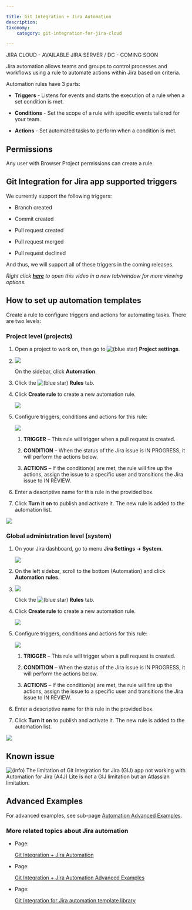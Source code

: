 ```yaml
---

title: Git Integration + Jira Automation
description:
taxonomy:
    category: git-integration-for-jira-cloud

---
```

JIRA CLOUD - AVAILABLE
JIRA SERVER / DC - COMING SOON


Jira automation allows teams and groups to control processes and workflows using a rule to automate actions within Jira based on criteria.

Automation rules have 3 parts:

*   **Triggers** - Listens for events and starts the execution of a rule when a set condition is met.

*   **Conditions** - Set the scope of a rule with specific events tailored for your team.

*   **Actions** - Set automated tasks to perform when a condition is met.


## Permissions

Any user with Browser Project permissions can create a rule.

## Git Integration for Jira app supported triggers

We currently support the following triggers:

*   Branch created

*   Commit created

*   Pull request created

*   Pull request merged

*   Pull request declined


And thus, we will support all of these triggers in the coming releases.

_Right click_ [_**here**_](https://bigbrassband.wistia.com/medias/i21p45xb5y) _to open this video in a new tab/window for more viewing options._

## How to set up automation templates

Create a rule to configure triggers and actions for automating tasks. There are two levels:

### Project level (projects)

1.  Open a project to work on, then go to ![(blue star)](/wiki/s/-1639011364/6452/8b4898d3c114827e64ec143b4fa79bb76a6cfa5b/_/images/icons/emoticons/star_blue.png) **Project settings**.

2.  ![](https://bigbrassband.atlassian.net/wiki/download/attachments/1698922497/gitcloud-automation-proj-level-02(c).png?version=2&modificationDate=1632383594084&cacheVersion=1&api=v2)

    On the sidebar, click **Automation**.

3.  Click the ![(blue star)](/wiki/s/-1639011364/6452/8b4898d3c114827e64ec143b4fa79bb76a6cfa5b/_/images/icons/emoticons/star_blue.png) **Rules** tab.

4.  Click **Create rule** to create a new automation rule.

    ![](https://bigbrassband.atlassian.net/wiki/download/attachments/1698922497/jira-cloud-automation-start(c).png?version=1&modificationDate=1622629776860&cacheVersion=1&api=v2)
5.  Configure triggers, conditions and actions for this rule:

    ![](https://bigbrassband.atlassian.net/wiki/download/attachments/1698922497/jira-cloud-automation-example-rule(c).png?version=1&modificationDate=1622629344027&cacheVersion=1&api=v2)
    1.  **TRIGGER** – This rule will trigger when a pull request is created.

    2.  **CONDITION** – When the status of the Jira issue is IN PROGRESS, it will perform the actions below.

    3.  **ACTIONS** – If the condition(s) are met, the rule will fire up the actions, assign the issue to a specific user and transitions the Jira issue to IN REVIEW.

6.  Enter a descriptive name for this rule in the provided box.

7.  Click **Turn it on** to publish and activate it. The new rule is added to the automation list.


![](https://bigbrassband.atlassian.net/wiki/download/thumbnails/1698922497/jira-cloud-automation-list.png?version=1&modificationDate=1622632132559&cacheVersion=1&api=v2&width=680&height=274)

### Global administration level (system)

1.  On your Jira dashboard, go to menu **Jira Settings** ➜ **System**.

    ![](https://bigbrassband.atlassian.net/wiki/download/attachments/1698922497/jira-cloud-administration-settings-menu(c).png?version=2&modificationDate=1622643907973&cacheVersion=1&api=v2)
2.  On the left sidebar, scroll to the bottom (Automation) and click **Automation rules**.

3.  ![](https://bigbrassband.atlassian.net/wiki/download/attachments/1698922497/gitcloud-automation-proj-level-02(c).png?version=2&modificationDate=1632383594084&cacheVersion=1&api=v2)

    Click the ![(blue star)](/wiki/s/-1639011364/6452/8b4898d3c114827e64ec143b4fa79bb76a6cfa5b/_/images/icons/emoticons/star_blue.png) **Rules** tab.

4.  Click **Create rule** to create a new automation rule.

    ![](https://bigbrassband.atlassian.net/wiki/download/attachments/1698922497/jira-cloud-automation-start(c).png?version=1&modificationDate=1622629776860&cacheVersion=1&api=v2)
5.  Configure triggers, conditions and actions for this rule:

    ![](https://bigbrassband.atlassian.net/wiki/download/attachments/1698922497/jira-cloud-automation-example-rule(c).png?version=1&modificationDate=1622629344027&cacheVersion=1&api=v2)
    1.  **TRIGGER** – This rule will trigger when a pull request is created.

    2.  **CONDITION** – When the status of the Jira issue is IN PROGRESS, it will perform the actions below.

    3.  **ACTIONS** – If the condition(s) are met, the rule will fire up the actions, assign the issue to a specific user and transitions the Jira issue to IN REVIEW.

6.  Enter a descriptive name for this rule in the provided box.

7.  Click **Turn it on** to publish and activate it. The new rule is added to the automation list.


![](https://bigbrassband.atlassian.net/wiki/download/thumbnails/1698922497/jira-cloud-automation-list.png?version=1&modificationDate=1622632132559&cacheVersion=1&api=v2&width=680&height=274)

## Known issue

![(info)](/wiki/s/-1639011364/6452/8b4898d3c114827e64ec143b4fa79bb76a6cfa5b/_/images/icons/emoticons/information.png) The limitation of Git Integration for Jira (GIJ) app not working with Automation for Jira (A4J) Lite is not a GIJ limitation but an Atlassian limitation.

## Advanced Examples

For advanced examples, see sub-page [Automation Advanced Examples](/wiki/spaces/GITCLOUD/pages/1714257921).

### More related topics about Jira automation

*   Page:

    [Git Integration + Jira Automation](/wiki/spaces/GITCLOUD/pages/1698922497)

*   Page:

    [Git Integration + Jira Automation Advanced Examples](/wiki/spaces/GITCLOUD/pages/1714257921)

*   Page:

    [Git Integration for Jira automation template library](/wiki/spaces/GITCLOUD/pages/1595736065/Git+Integration+for+Jira+automation+template+library)